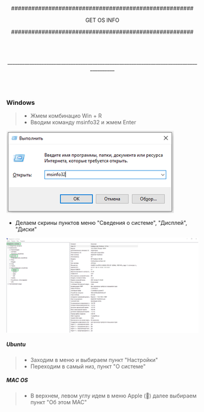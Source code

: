 <br/><br/>
<br/><br/>
<p align="center">######################################################</p>
<p align="center">GET OS INFO</p>
<p align="center">######################################################</p>
<br/><br/>
<p align="center">________________________________________________________________________________________</p>
<br/><br/>


### Windows
> - Жмем комбинацио Win + R
> - Вводим команду msinfo32 и жмем Enter

![Screenshot](img/winr_msinfo.png)

 - Делаем скрины пунктов меню "Сведения о системе", "Дисплей", "Диски"

![Screenshot](img/msinfo32.png)

##### Ubuntu
> - Заходим в меню и выбираем пункт "Настройки"
> - Переходим в самый низ, пункт "О системе"



##### MAC OS
> - В верхнем, левом углу идем в меню Apple () далее выбираем пункт "Об этом МАС"

